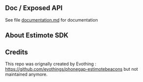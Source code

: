 ## Doc / Exposed API

See file [documentation.md](documentation.md) for documentation

## About Estimote SDK

## Credits

This repo was orignally created by Evothing : https://github.com/evothings/phonegap-estimotebeacons but not maintained anymore. 
